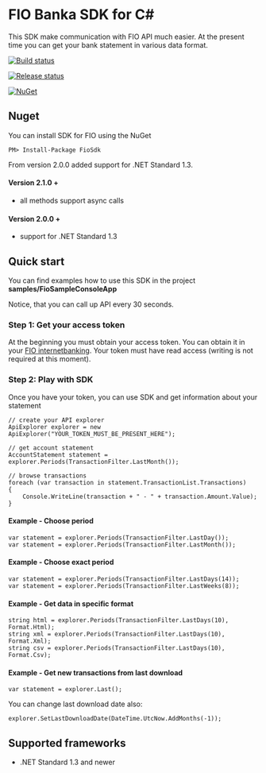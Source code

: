 # FIO Banka SDK for <span>C#</span>
This SDK make communication with FIO API much easier. At the present time you can get your bank statement in various data format.

[![Build status](https://mholec.visualstudio.com/DEV/_apis/build/status/FioSDK)](https://mholec.visualstudio.com/DEV/_build/latest?definitionId=42)

[![Release status](https://mholec.vsrm.visualstudio.com/_apis/public/Release/badge/be71d668-1b9d-4604-ad78-f5d8d1f2194e/10/14)](https://mholec.vsrm.visualstudio.com/_apis/public/Release/badge/be71d668-1b9d-4604-ad78-f5d8d1f2194e/10/14)

[![NuGet](https://img.shields.io/nuget/v/Nuget.Core.svg?style=plastic)](https://www.nuget.org/packages/FioSdk)

## Nuget

You can install SDK for FIO using the NuGet

	PM> Install-Package FioSdk

From version 2.0.0 added support for .NET Standard 1.3.


#### Version 2.1.0 +

- all methods support async calls

#### Version 2.0.0 +

- support for .NET Standard 1.3


## Quick start

You can find examples how to use this SDK in the project **samples/FioSampleConsoleApp**

Notice, that you can call up API every 30 seconds.

### Step 1: Get your access token
At the beginning you must obtain your access token. You can obtain it in your [FIO internetbanking](http://www.fio.cz/ib2/login). Your token must have read access (writing is not required at this moment).

### Step 2: Play with SDK
Once you have your token, you can use SDK and get information about your statement

	// create your API explorer
	ApiExplorer explorer = new ApiExplorer("YOUR_TOKEN_MUST_BE_PRESENT_HERE");
	
	// get account statement
	AccountStatement statement = explorer.Periods(TransactionFilter.LastMonth());
	
	// browse transactions
	foreach (var transaction in statement.TransactionList.Transactions)
	{
	    Console.WriteLine(transaction + " - " + transaction.Amount.Value);
	}

#### Example - Choose period

	var statement = explorer.Periods(TransactionFilter.LastDay());
	var statement = explorer.Periods(TransactionFilter.LastMonth());

#### Example - Choose exact period
	var statement = explorer.Periods(TransactionFilter.LastDays(14));
	var statement = explorer.Periods(TransactionFilter.LastWeeks(8));

#### Example - Get data in specific format

    string html = explorer.Periods(TransactionFilter.LastDays(10), Format.Html);
    string xml = explorer.Periods(TransactionFilter.LastDays(10), Format.Xml);
    string csv = explorer.Periods(TransactionFilter.LastDays(10), Format.Csv);

#### Example - Get new transactions from last download
	var statement = explorer.Last();

You can change last download date also:

	explorer.SetLastDownloadDate(DateTime.UtcNow.AddMonths(-1));

## Supported frameworks

- .NET Standard 1.3 and newer

